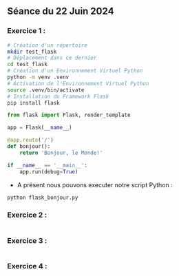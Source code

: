 ## Séance du 22 Juin 2024

### Exercice 1 :
```sh
# Création d'un répertoire
mkdir test_flask
# Déplacement dans ce dernier
cd test_flask
# Création d'un Environnement Virtuel Python
python -m venv .venv
# Activation de l'Environnement Virtuel Python
source .venv/bin/activate
# Installation du Framework Flask
pip install flask
```
```py
from flask import Flask, render_template

app = Flask(__name__)

@app.route('/')
def bonjour():
    return 'Bonjour, le Monde!'

if __name__ == '__main__':
    app.run(debug=True)
```
- A présent nous pouvons executer notre script Python :
```sh
python flask_bonjour.py
```

### Exercice 2 :
```py

```

### Exercice 3 :
```py

```

### Exercice 4 :
```py

```
